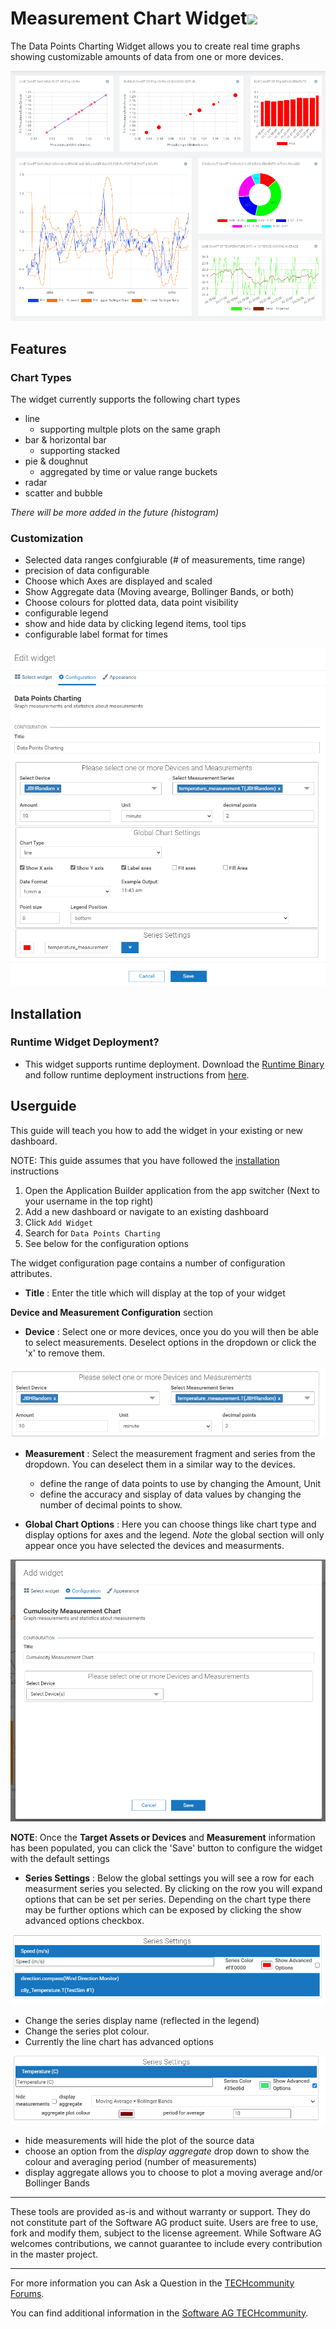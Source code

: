 <!-- @format -->

# Measurement Chart Widget[<img width="35" src="https://user-images.githubusercontent.com/67993842/97668428-f360cc80-1aa7-11eb-8801-da578bda4334.png"/>](https://github.com/SoftwareAG/cumulocity-measurment-chart-widget/releases/download/1.0.0/datapoints-charting-widget-v1.0.0.zip)

The Data Points Charting Widget allows you to create real time graphs showing customizable amounts of data from one or more devices.

![Charts](/styles/previewImage.png)

## Features

### Chart Types

The widget currently supports the following chart types

- line
  - supporting multple plots on the same graph
- bar & horizontal bar
  - supporting stacked
- pie & doughnut
  - aggregated by time or value range buckets
- radar
- scatter and bubble

_There will be more added in the future (histogram)_

### Customization

- Selected data ranges confgiurable (# of measurements, time range)
- precision of data configurable
- Choose which Axes are displayed and scaled
- Show Aggregate data (Moving avearge, Bollinger Bands, or both)
- Choose colours for plotted data, data point visibility
- configurable legend
- show and hide data by clicking legend items, tool tips
- configurable label format for times

![Options](/images/options.png)

## Installation

### Runtime Widget Deployment?

- This widget supports runtime deployment. Download the [Runtime Binary](https://github.com/SoftwareAG/cumulocity-silo-capacity-widget/releases/download/1.0.2/silo-capacity-widget_v1.0.2.zip) and follow runtime deployment instructions from [here](https://github.com/SoftwareAG/cumulocity-runtime-widget-loader).

## Userguide

This guide will teach you how to add the widget in your existing or new dashboard.

NOTE: This guide assumes that you have followed the [installation](https://github.com/SoftwareAG/cumulocity-runtime-widget-loader) instructions

1. Open the Application Builder application from the app switcher (Next to your username in the top right)
2. Add a new dashboard or navigate to an existing dashboard
3. Click `Add Widget`
4. Search for `Data Points Charting`
5. See below for the configuration options

The widget configuration page contains a number of configuration attributes.

- **Title** : Enter the title which will display at the top of your widget

**Device and Measurement Configuration** section

- **Device** : Select one or more devices, once you do you will then be able to select measurements. Deselect options in the dropdown or click the 'x' to remove them.

![devices and measurements](/images/devandmeas.png)

- **Measurement** : Select the measurement fragment and series from the dropdown. You can deselect them in a similar way to the devices.

  - define the range of data points to use by changing the Amount, Unit
  - define the accuracy and sisplay of data values by changing the number of decimal points to show.

- **Global Chart Options** : Here you can choose things like chart type and display options for axes and the legend. _Note_ the global section will only appear once you have selected the devices and measurments.

![devices and measurements](/images/global.gif)

**NOTE**: Once the **Target Assets or Devices** and **Measurement** information has been populated, you can click the 'Save' button to configure the widget with the default settings

- **Series Settings** : Below the global settings you will see a row for each measurment series you selected. By clicking on the row you will expand options that can be set per series. Depending on the chart type there may be further options which can be exposed by clicking the show advanced options checkbox.

![series](/images/series.png)

- Change the series display name (reflected in the legend)
- Change the series plot colour.
- Currently the line chart has advanced options

![series](/images/advanced.png)

- hide measurements will hide the plot of the source data
- choose an option from the _display aggregate_ drop down to show the colour and averaging period (number of measurements)
- display aggregate allows you to choose to plot a moving average and/or Bollinger Bands

---

These tools are provided as-is and without warranty or support. They do not constitute part of the Software AG product suite. Users are free to use, fork and modify them, subject to the license agreement. While Software AG welcomes contributions, we cannot guarantee to include every contribution in the master project.

---

For more information you can Ask a Question in the [TECHcommunity Forums](http://tech.forums.softwareag.com/techjforum/forums/list.page?product=cumulocity).

You can find additional information in the [Software AG TECHcommunity](http://techcommunity.softwareag.com/home/-/product/name/cumulocity).
